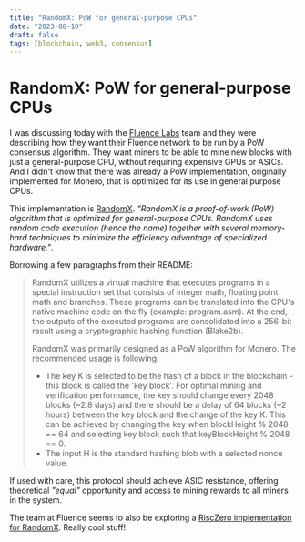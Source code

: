 ```yaml
---
title: "RandomX: PoW for general-purpose CPUs"
date: "2023-08-10"
draft: false
tags: [blockchain, web3, consensus]
---
```


# RandomX: PoW for general-purpose CPUs
I was discussing today with the [Fluence Labs](https://github.com/fluencelabs) team and they were describing how they want their Fluence network to be run by a PoW consensus algorithm. They want miners to be able to mine new blocks with just a general-purpose CPU, without requiring expensive GPUs or ASICs. And I didn't know that there was already a PoW implementation, originally implemented for Monero, that is optimized for its use in general purpose CPUs.

This implementation is [RandomX](https://github.com/fluencelabs/RandomX). _"RandomX is a proof-of-work (PoW) algorithm that is optimized for general-purpose CPUs. RandomX uses random code execution (hence the name) together with several memory-hard techniques to minimize the efficiency advantage of specialized hardware."_.

Borrowing a few paragraphs from their README:
> RandomX utilizes a virtual machine that executes programs in a special instruction set that consists of integer math, floating point math and branches. These programs can be translated into the CPU's native machine code on the fly (example: program.asm). At the end, the outputs of the executed programs are consolidated into a 256-bit result using a cryptographic hashing function (Blake2b).
>
> RandomX was primarily designed as a PoW algorithm for Monero. The recommended usage is following:
>
> - The key K is selected to be the hash of a block in the blockchain - this block is called the 'key block'. For optimal mining and verification performance, the key should change every 2048 blocks (~2.8 days) and there should be a delay of 64 blocks (~2 hours) between the key block and the change of the key K. This can be achieved by changing the key when blockHeight % 2048 == 64 and selecting key block such that keyBlockHeight % 2048 == 0.
> - The input H is the standard hashing blob with a selected nonce value.

If used with care, this protocol should achieve ASIC resistance, offering theoretical _"equal"_ opportunity and access to mining rewards to all miners in the system.

The team at Fluence seems to also be exploring a [RiscZero implementation for RandomX](https://github.com/fluencelabs/randomx_risc0). Really cool stuff!
